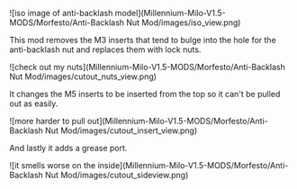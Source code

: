 
![iso image of anti-backlash model](Millennium-Milo-V1.5-MODS/Morfesto/Anti-Backlash Nut Mod/images/iso_view.png)

This mod removes the M3 inserts that tend to bulge into the hole for the anti-backlash nut and replaces them with lock nuts.

![check out my nuts](Millennium-Milo-V1.5-MODS/Morfesto/Anti-Backlash Nut Mod/images/cutout_nuts_view.png)

It changes the M5 inserts to be inserted from the top so it can't be pulled out as easily.

![more harder to pull out](Millennium-Milo-V1.5-MODS/Morfesto/Anti-Backlash Nut Mod/images/cutout_insert_view.png)

And lastly it adds a grease port. 

![it smells worse on the inside](Millennium-Milo-V1.5-MODS/Morfesto/Anti-Backlash Nut Mod/images/cutout_sideview.png)
